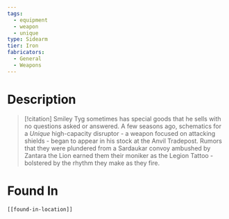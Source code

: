 ```yaml
---
tags:
  - equipment
  - weapon
  - unique
type: Sidearm
tier: Iron
fabricators:
  - General
  - Weapons
---
```

# Description
> [!citation]
> Smiley Tyg sometimes has special goods that he sells with no questions asked or answered. A few seasons ago, schematics for a *Unique* high-capacity disruptor - a weapon focused on attacking shields - began to appear in his stock at the Anvil Tradepost. Rumors that they were plundered from a Sardaukar convoy ambushed by Zantara the Lion earned them their moniker as the Legion Tattoo - bolstered by the rhythm they make as they fire.
# Found In
```meta-bind-embed
[[found-in-location]]
```